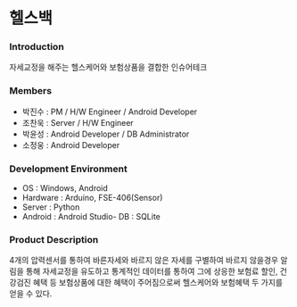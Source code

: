 # 헬스백
### Introduction
자세교정을 해주는 헬스케어와 보험상품을 결합한 인슈어테크

### Members
- 박진수 : PM / H/W Engineer / Android Developer
- 조찬욱 : Server / H/W Engineer
- 박윤성 : Android Developer / DB Administrator
- 소정웅 : Android Developer
### Development Environment
- OS : Windows, Android
- Hardware : Arduino, FSE-406(Sensor)
- Server : Python
- Android : Android Studio- DB : SQLite
### Product Description
4개의 압력센서를 통하여 바른자세와 바르지 않은 자세를 구별하여 바르지 않을경우 알림을 통해 자세교정을 유도하고 통계적인 데이터를 통하여 그에 상응한 보험료 할인, 건강검진 혜택 등 보험상품에 대한 혜택이 주어짐으로써 헬스케어와 보험혜택 두 가지를 얻을 수 있다.



























